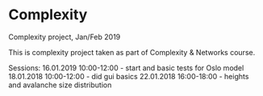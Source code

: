 # Complexity

Complexity project, Jan/Feb 2019

This is complexity project taken as part of Complexity & Networks course.

Sessions:
16.01.2019 10:00-12:00 - start and basic tests for Oslo model
18.01.2018 10:00-12:00 - did gui basics
22.01.2018 16:00-18:00 - heights and avalanche size distribution